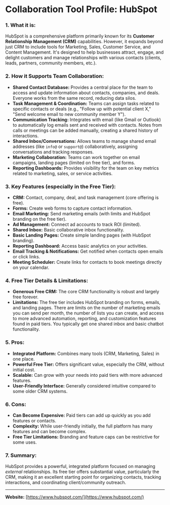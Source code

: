 # Collaboration Tool Profile: HubSpot

### 1. What it is:
HubSpot is a comprehensive platform primarily known for its **Customer Relationship Management (CRM)** capabilities. However, it expands beyond just CRM to include tools for Marketing, Sales, Customer Service, and Content Management. It's designed to help businesses attract, engage, and delight customers and manage relationships with various contacts (clients, leads, partners, community members, etc.).

### 2. How it Supports Team Collaboration:
*   **Shared Contact Database:** Provides a central place for the team to access and update information about contacts, companies, and deals. Everyone works from the same record, reducing data silos.
*   **Task Management & Coordination:** Teams can assign tasks related to specific contacts or deals (e.g., "Follow up with potential client X," "Send welcome email to new community member Y").
*   **Communication Tracking:** Integrates with email (like Gmail or Outlook) to automatically log emails sent and received with contacts. Notes from calls or meetings can be added manually, creating a shared history of interactions.
*   **Shared Inbox/Conversations:** Allows teams to manage shared email addresses (like `info@` or `support@`) collaboratively, assigning conversations and tracking responses.
*   **Marketing Collaboration:** Teams can work together on email campaigns, landing pages (limited on free tier), and forms.
*   **Reporting Dashboards:** Provides visibility for the team on key metrics related to marketing, sales, or service activities.

### 3. Key Features (especially in the Free Tier):
*   **CRM:** Contact, company, deal, and task management (core offering is free).
*   **Forms:** Create web forms to capture contact information.
*   **Email Marketing:** Send marketing emails (with limits and HubSpot branding on the free tier).
*   **Ad Management:** Connect ad accounts to track ROI (limited).
*   **Shared Inbox:** Basic collaborative inbox functionality.
*   **Basic Landing Pages:** Create simple landing pages (with HubSpot branding).
*   **Reporting Dashboard:** Access basic analytics on your activities.
*   **Email Tracking & Notifications:** Get notified when contacts open emails or click links.
*   **Meeting Scheduler:** Create links for contacts to book meetings directly on your calendar.

### 4. Free Tier Details & Limitations:
*   **Generous Free CRM:** The core CRM functionality is robust and largely free forever.
*   **Limitations:** The free tier includes HubSpot branding on forms, emails, and landing pages. There are limits on the number of marketing emails you can send per month, the number of lists you can create, and access to more advanced automation, reporting, and customization features found in paid tiers. You typically get one shared inbox and basic chatbot functionality.

### 5. Pros:
*   **Integrated Platform:** Combines many tools (CRM, Marketing, Sales) in one place.
*   **Powerful Free Tier:** Offers significant value, especially the CRM, without initial cost.
*   **Scalable:** Can grow with your needs into paid tiers with more advanced features.
*   **User-Friendly Interface:** Generally considered intuitive compared to some older CRM systems.

### 6. Cons:
*   **Can Become Expensive:** Paid tiers can add up quickly as you add features or contacts.
*   **Complexity:** While user-friendly initially, the full platform has many features and can become complex.
*   **Free Tier Limitations:** Branding and feature caps can be restrictive for some uses.

### 7. Summary:
HubSpot provides a powerful, integrated platform focused on managing *external* relationships. Its free tier offers substantial value, particularly the CRM, making it an excellent starting point for organizing contacts, tracking interactions, and coordinating client/community outreach.

---
**Website:** [https://www.hubspot.com/](https://www.hubspot.com/)
